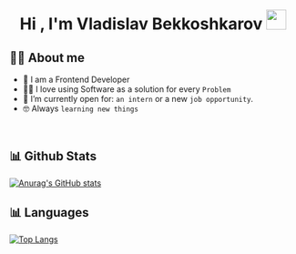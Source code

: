 <h1 align="center">Hi , I'm Vladislav Bekkoshkarov <img src="https://media.giphy.com/media/hvRJCLFzcasrR4ia7z/giphy.gif" width="35"></h1>

## :sassy_man:  About me
- :school: I am a Frontend Developer
- :technologist: I love using Software as a solution for every `Problem`
- :thinking: I’m currently open for: `an intern` or a new `job opportunity`.
- :nerd_face: Always `learning new things`

<br>

## 📊 Github Stats
[![Anurag's GitHub stats](https://github-readme-stats.vercel.app/api?username=vitkovsky21)](https://github.com/vitkovsky21)

## 📊 Languages
[![Top Langs](https://github-readme-stats.vercel.app/api/top-langs/?username=vitkovsky21)](https://github.com/vitkovsky21)

